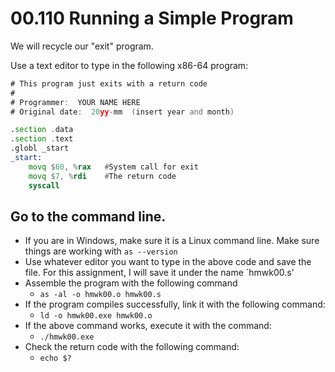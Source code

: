 # 00.110 Running a Simple Program

We will recycle our "exit" program.

Use a text editor to type in the following x86-64 program:

```asm
# This program just exits with a return code
#
# Programmer:  YOUR NAME HERE
# Original date:  20yy-mm  (insert year and month)

.section .data
.section .text
.globl _start
_start:
    movq $60, %rax   #System call for exit
    movq $7, %rdi    #The return code
    syscall
```

## Go to the command line.  

- If you are in Windows, make sure it is a Linux command line.  Make sure things are working with `as --version`
- Use whatever editor you want to type in the above code and save the file.  For this assignment, I will save it under the name `hmwk00.s'
- Assemble the program with the following command
  - `as -al -o hmwk00.o hmwk00.s`
- If the program compiles successfully, link it with the following command:
  - `ld -o hmwk00.exe hmwk00.o`
- If the above command works, execute it with the command:
  - `./hmwk00.exe`
- Check the return code with the following command:
  - `echo $?`

